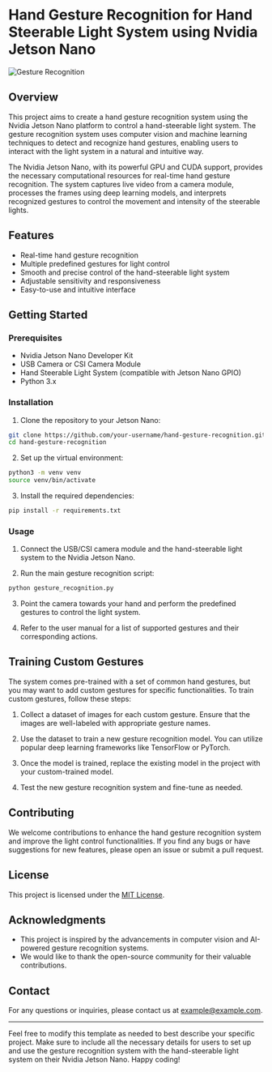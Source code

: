 # Hand Gesture Recognition for Hand Steerable Light System using Nvidia Jetson Nano

![Gesture Recognition](https://example.com/gesture_recognition.png)

## Overview

This project aims to create a hand gesture recognition system using the Nvidia Jetson Nano platform to control a hand-steerable light system. The gesture recognition system uses computer vision and machine learning techniques to detect and recognize hand gestures, enabling users to interact with the light system in a natural and intuitive way.

The Nvidia Jetson Nano, with its powerful GPU and CUDA support, provides the necessary computational resources for real-time hand gesture recognition. The system captures live video from a camera module, processes the frames using deep learning models, and interprets recognized gestures to control the movement and intensity of the steerable lights.

## Features

- Real-time hand gesture recognition
- Multiple predefined gestures for light control
- Smooth and precise control of the hand-steerable light system
- Adjustable sensitivity and responsiveness
- Easy-to-use and intuitive interface

## Getting Started

### Prerequisites

- Nvidia Jetson Nano Developer Kit
- USB Camera or CSI Camera Module
- Hand Steerable Light System (compatible with Jetson Nano GPIO)
- Python 3.x

### Installation

1. Clone the repository to your Jetson Nano:

```bash
git clone https://github.com/your-username/hand-gesture-recognition.git
cd hand-gesture-recognition
```

2. Set up the virtual environment:

```bash
python3 -m venv venv
source venv/bin/activate
```

3. Install the required dependencies:

```bash
pip install -r requirements.txt
```

### Usage

1. Connect the USB/CSI camera module and the hand-steerable light system to the Nvidia Jetson Nano.

2. Run the main gesture recognition script:

```bash
python gesture_recognition.py
```

3. Point the camera towards your hand and perform the predefined gestures to control the light system.

4. Refer to the user manual for a list of supported gestures and their corresponding actions.

## Training Custom Gestures

The system comes pre-trained with a set of common hand gestures, but you may want to add custom gestures for specific functionalities. To train custom gestures, follow these steps:

1. Collect a dataset of images for each custom gesture. Ensure that the images are well-labeled with appropriate gesture names.

2. Use the dataset to train a new gesture recognition model. You can utilize popular deep learning frameworks like TensorFlow or PyTorch.

3. Once the model is trained, replace the existing model in the project with your custom-trained model.

4. Test the new gesture recognition system and fine-tune as needed.

## Contributing

We welcome contributions to enhance the hand gesture recognition system and improve the light control functionalities. If you find any bugs or have suggestions for new features, please open an issue or submit a pull request.

## License

This project is licensed under the [MIT License](LICENSE).

## Acknowledgments

- This project is inspired by the advancements in computer vision and AI-powered gesture recognition systems.
- We would like to thank the open-source community for their valuable contributions.

## Contact

For any questions or inquiries, please contact us at example@example.com.

---

Feel free to modify this template as needed to best describe your specific project. Make sure to include all the necessary details for users to set up and use the gesture recognition system with the hand-steerable light system on their Nvidia Jetson Nano. Happy coding!